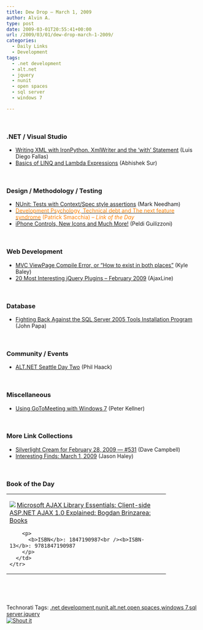 ```yaml
---
title: Dew Drop – March 1, 2009
author: Alvin A.
type: post
date: 2009-03-01T20:55:41+00:00
url: /2009/03/01/dew-drop-march-1-2009/
categories:
  - Daily Links
  - Development
tags:
  - .net development
  - alt.net
  - jquery
  - nunit
  - open spaces
  - sql server
  - windows 7

---
```

&#160;

### .NET / Visual Studio

  * [Writing XML with IronPython. XmlWriter and the &#8216;with&#8217; Statement][1] (Luis Diego Fallas)
  * [Basics of LINQ and Lambda Expressions][2] (Abhishek Sur)

&#160;

### Design / Methodology / Testing

  * [NUnit: Tests with Context/Spec style assertions][3] (Mark Needham)
  * [<font color="#ff8000">Development Psychology, Technical debt and The next feature syndrome</font>][4] <font color="#ff8000">(Patrick Smacchia)<em> – Link of the Day</em></font>
  * [iPhone Controls, New Icons and Much More!][5] (Peldi Guilizzoni)

&#160;

### Web Development

  * [MVC ViewPage Compile Error, or “How to exist in both places”][6] (Kyle Baley)
  * [20 Most Interesting jQuery Plugins &#8211; February 2009][7] (AjaxLine)

&#160;

### Database

  * [Fighting Back Against the SQL Server 2005 Tools Installation Program][8] (John Papa)

&#160;

### Community / Events

  * [ALT.NET Seattle Day Two][9] (Phil Haack)

&#160;

### Miscellaneous

  * [Using GoToMeeting with Windows 7][10] (Peter Kellner)

&#160;

### More Link Collections

  * [Silverlight Cream for February 28, 2009 &#8212; #531][11] (Dave Campbell)
  * [Interesting Finds: March 1, 2009][12] (Jason Haley)

&#160;

### Book of the Day

<div style="padding-bottom: 0px; margin: 0px; padding-left: 0px; padding-right: 0px; display: inline; float: none; padding-top: 0px" id="scid:7dc1bd33-94bd-46fd-a20b-0131235bcd47:4d219256-fb89-477d-8c23-44eff139865a" class="wlWriterSmartContent">
  <table cellspacing="0" cellpadding="2" width="400" border="0" unselectable="on">
    <tr>
      <td valign="top" width="400">
        <p>
          <a title="Microsoft AJAX Library Essentials: Client-side ASP.NET AJAX 1.0 Explained: Bogdan Brinzarea: Books" href="http://www.amazon.com/exec/obidos/ASIN/1847190987/alvinashcraft-20"><img data-recalc-dims="1" decoding="async" src="https://i0.wp.com/images.amazon.com/images/P/1847190987.01.MZZZZZZZ.jpg?w=660" border="0" align="left" style="float:left" />Microsoft AJAX Library Essentials: Client-side ASP.NET AJAX 1.0 Explained: Bogdan Brinzarea: Books</a>
        </p>
        
        <p>
          <b>ISBN</b>: 1847190987<br /><b>ISBN-13</b>: 9781847190987
        </p>
      </td>
    </tr>
  </table>
</div>

&#160;

<div style="padding-bottom: 0px; margin: 0px; padding-left: 0px; padding-right: 0px; display: inline; float: none; padding-top: 0px" id="scid:C16BAC14-9A3D-4c50-9394-FBFEF7A93539:c204556a-56cc-4f78-8935-f5e01dfc1873" class="wlWriterSmartContent">
  <!--dotnetkickit-->
</div>

&#160;

<div style="padding-bottom: 0px; margin: 0px; padding-left: 0px; padding-right: 0px; display: inline; float: none; padding-top: 0px" id="scid:0767317B-992E-4b12-91E0-4F059A8CECA8:a5819ebf-5e9a-47b1-9dfc-49cee98c57c9" class="wlWriterSmartContent">
  Technorati Tags: <a href="http://technorati.com/tags/.net+development" rel="tag">.net development</a>,<a href="http://technorati.com/tags/nunit" rel="tag">nunit</a>,<a href="http://technorati.com/tags/alt.net" rel="tag">alt.net</a>,<a href="http://technorati.com/tags/open+spaces" rel="tag">open spaces</a>,<a href="http://technorati.com/tags/windows+7" rel="tag">windows 7</a>,<a href="http://technorati.com/tags/sql+server" rel="tag">sql server</a>,<a href="http://technorati.com/tags/jquery" rel="tag">jquery</a>
</div>

<div class="wlWriterHeaderFooter" style="margin:0px; padding:0px 0px 0px 0px;">
  <div class="shoutIt">
    <a rev="vote-for" href="http://dotnetshoutout.com/Submit?url=http%3a%2f%2fwww.alvinashcraft.com%2f2009%2f03%2f01%2fdew-drop-march-1-2009%2f&title=Dew+Drop+-+March+1%2c+2009"><img decoding="async" alt="Shout it" src="http://dotnetshoutout.com/image.axd?url=https://morningdew-bpc6g3a0fgaxdxcu.eastus2-01.azurewebsites.net/2009/03/01/dew-drop-march-1-2009/" style="border:0px" /></a>
  </div>
</div>

 [1]: http://langexplr.blogspot.com/2009/02/writing-xml-with-ironpython-xmlwriter.html
 [2]: http://www.codeproject.com/KB/dotnet/LINQ.aspx
 [3]: http://feedproxy.google.com/~r/MarkNeedham/~3/hJMkpJQynhM/
 [4]: http://feeds.feedburner.com/~r/CodeBetter/~3/547950960/development-psychology-technical-debt-and-the-next-feature-syndrome.aspx
 [5]: http://feedproxy.google.com/~r/balsamiq/~3/w2rdLvimTLk/
 [6]: http://feeds.feedburner.com/~r/CodeBetter/~3/548091096/mvc-viewpage-compile-error-or-how-to-exist-in-both-places.aspx
 [7]: http://www.ajaxline.com/20-most-interesting-jquery-plugins-february-2009
 [8]: http://feedproxy.google.com/~r/JohnPapa/~3/5UxrnBz7fgQ/
 [9]: http://haacked.com/archive/2009/03/01/18590.aspx
 [10]: http://peterkellner.net/2009/02/28/gotomeeting-install-windows7-microsoft/
 [11]: http://geekswithblogs.net/WynApseTechnicalMusings/archive/2009/02/28/129749.aspx
 [12]: http://jasonhaley.com/blog/archive/2009/03/01/142977.aspx